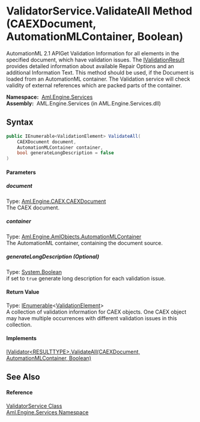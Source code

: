 ValidatorService.ValidateAll Method (CAEXDocument, AutomationMLContainer, Boolean)
==================================================================================
AutomationML 2.1 APIGet Validation Information for all elements in the specified document, which have validation issues. The [IValidationResult][1] provides detailed information about available Repair Options and an additional Information Text. This method should be used, if the Document is loaded from an AutomationML container. The Validation service will check validity of external references which are packed parts of the container.

  **Namespace:**  [Aml.Engine.Services][2]  
  **Assembly:**  AML.Engine.Services (in AML.Engine.Services.dll)

Syntax
------

```csharp
public IEnumerable<ValidationElement> ValidateAll(
	CAEXDocument document,
	AutomationMLContainer container,
	bool generateLongDescription = false
)
```

#### Parameters

##### *document*
Type: [Aml.Engine.CAEX.CAEXDocument][3]  
The CAEX document.

##### *container*
Type: [Aml.Engine.AmlObjects.AutomationMLContainer][4]  
The AutomationML container, containing the document source.

##### *generateLongDescription* (Optional)
Type: [System.Boolean][5]  
if set to `true` generate long description for each validation issue.

#### Return Value
Type: [IEnumerable][6]&lt;[ValidationElement][7]>  
 A collection of validation information for CAEX objects. One CAEX object may have multiple occurrences with different validation issues in this collection. 
#### Implements
[IValidator&lt;RESULTTYPE>.ValidateAll(CAEXDocument, AutomationMLContainer, Boolean)][8]  


See Also
--------

#### Reference
[ValidatorService Class][9]  
[Aml.Engine.Services Namespace][2]  

[1]: ../../Aml.Engine.Services.Interfaces/IValidationResult/README.md
[2]: ../README.md
[3]: ../../Aml.Engine.CAEX/CAEXDocument/README.md
[4]: ../../Aml.Engine.AmlObjects/AutomationMLContainer/README.md
[5]: https://docs.microsoft.com/dotnet/api/system.boolean
[6]: https://docs.microsoft.com/dotnet/api/system.collections.generic.ienumerable-1
[7]: ../ValidationElement/README.md
[8]: ../../Aml.Engine.Services.Interfaces/IValidator_1/ValidateAll.md
[9]: README.md
[10]: https://www.automationml.org
[11]: ../../icons/logoShade.png
